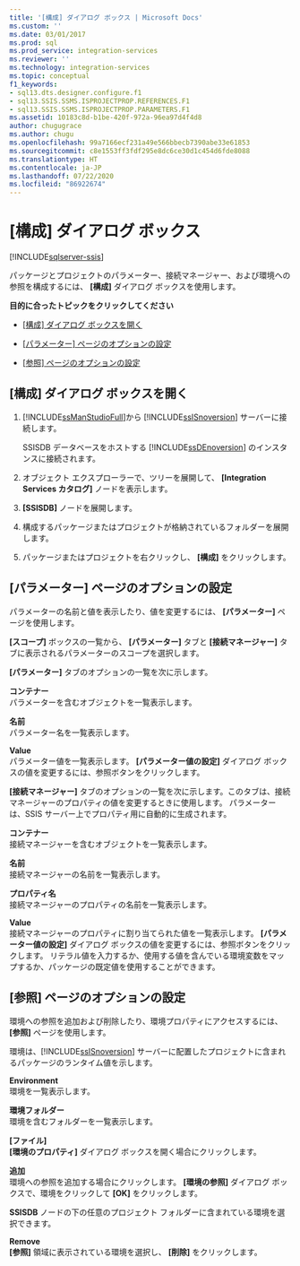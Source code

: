 ```yaml
---
title: '[構成] ダイアログ ボックス | Microsoft Docs'
ms.custom: ''
ms.date: 03/01/2017
ms.prod: sql
ms.prod_service: integration-services
ms.reviewer: ''
ms.technology: integration-services
ms.topic: conceptual
f1_keywords:
- sql13.dts.designer.configure.f1
- sql13.SSIS.SSMS.ISPROJECTPROP.REFERENCES.F1
- sql13.SSIS.SSMS.ISPROJECTPROP.PARAMETERS.F1
ms.assetid: 10183c8d-b1be-420f-972a-96ea97d4f4d8
author: chugugrace
ms.author: chugu
ms.openlocfilehash: 99a7166ecf231a49e566bbecb7390abe33e61853
ms.sourcegitcommit: c8e1553ff3fdf295e8dc6ce30d1c454d6fde8088
ms.translationtype: HT
ms.contentlocale: ja-JP
ms.lasthandoff: 07/22/2020
ms.locfileid: "86922674"
---
```

# <a name="configure-dialog-box"></a>[構成] ダイアログ ボックス

[!INCLUDE[sqlserver-ssis](../../includes/applies-to-version/sqlserver-ssis.md)]


  パッケージとプロジェクトのパラメーター、接続マネージャー、および環境への参照を構成するには、 **[構成]** ダイアログ ボックスを使用します。  
  
 **目的に合ったトピックをクリックしてください**  
  
-   [[構成] ダイアログ ボックスを開く](#open_dialog)  
  
-   [[パラメーター] ページのオプションの設定](#parameter)  
  
-   [[参照] ページのオプションの設定](#references)  
  
##  <a name="open-the-configure-dialog-box"></a><a name="open_dialog"></a> [構成] ダイアログ ボックスを開く  
  
1.  [!INCLUDE[ssManStudioFull](../../includes/ssmanstudiofull-md.md)]から [!INCLUDE[ssISnoversion](../../includes/ssisnoversion-md.md)] サーバーに接続します。  
  
     SSISDB データベースをホストする [!INCLUDE[ssDEnoversion](../../includes/ssdenoversion-md.md)] のインスタンスに接続されます。  
  
2.  オブジェクト エクスプローラーで、ツリーを展開して、 **[Integration Services カタログ]** ノードを表示します。  
  
3.  **[SSISDB]** ノードを展開します。  
  
4.  構成するパッケージまたはプロジェクトが格納されているフォルダーを展開します。  
  
5.  パッケージまたはプロジェクトを右クリックし、 **[構成]** をクリックします。  
  
##  <a name="set-the-options-on-the-parameters-page"></a><a name="parameter"></a> [パラメーター] ページのオプションの設定  
 パラメーターの名前と値を表示したり、値を変更するには、 **[パラメーター]** ページを使用します。  
  
 **[スコープ]** ボックスの一覧から、 **[パラメーター]** タブと **[接続マネージャー]** タブに表示されるパラメーターのスコープを選択します。  
  
 **[パラメーター]** タブのオプションの一覧を次に示します。  
  
 **コンテナー**  
 パラメーターを含むオブジェクトを一覧表示します。  
  
 **名前**  
 パラメーター名を一覧表示します。  
  
 **Value**  
 パラメーター値を一覧表示します。 **[パラメーター値の設定]** ダイアログ ボックスの値を変更するには、参照ボタンをクリックします。  
  
 **[接続マネージャー]** タブのオプションの一覧を次に示します。このタブは、接続マネージャーのプロパティの値を変更するときに使用します。 パラメーターは、SSIS サーバー上でプロパティ用に自動的に生成されます。  
  
 **コンテナー**  
 接続マネージャーを含むオブジェクトを一覧表示します。  
  
 **名前**  
 接続マネージャーの名前を一覧表示します。  
  
 **プロパティ名**  
 接続マネージャーのプロパティの名前を一覧表示します。  
  
 **Value**  
 接続マネージャーのプロパティに割り当てられた値を一覧表示します。 **[パラメーター値の設定]** ダイアログ ボックスの値を変更するには、参照ボタンをクリックします。 リテラル値を入力するか、使用する値を含んでいる環境変数をマップするか、パッケージの既定値を使用することができます。  
  
##  <a name="set-the-options-on-the-references-page"></a><a name="references"></a> [参照] ページのオプションの設定  
 環境への参照を追加および削除したり、環境プロパティにアクセスするには、 **[参照]** ページを使用します。  
  
 環境は、[!INCLUDE[ssISnoversion](../../includes/ssisnoversion-md.md)] サーバーに配置したプロジェクトに含まれるパッケージのランタイム値を示します。  
  
 **Environment**  
 環境を一覧表示します。  
  
 **環境フォルダー**  
 環境を含むフォルダーを一覧表示します。  
  
 **[ファイル]**  
 **[環境のプロパティ]** ダイアログ ボックスを開く場合にクリックします。  
  
 **追加**  
 環境への参照を追加する場合にクリックします。 **[環境の参照]** ダイアログ ボックスで、環境をクリックして **[OK]** をクリックします。  
  
 **SSISDB** ノードの下の任意のプロジェクト フォルダーに含まれている環境を選択できます。  
  
 **Remove**  
 **[参照]** 領域に表示されている環境を選択し、 **[削除]** をクリックします。  
  
  

